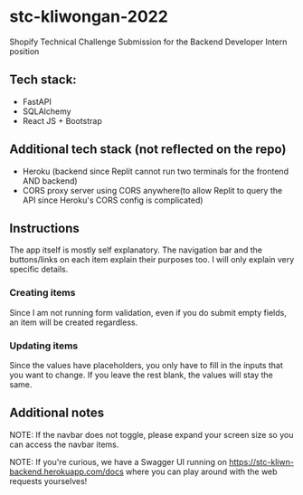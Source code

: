 # stc-kliwongan-2022
Shopify Technical Challenge Submission for the Backend Developer Intern position

## Tech stack:
- FastAPI
- SQLAlchemy
- React JS + Bootstrap

## Additional tech stack (not reflected on the repo)
- Heroku (backend since Replit cannot run two terminals for the frontend AND backend)
- CORS proxy server using CORS anywhere(to allow Replit to query the API since Heroku's CORS config is complicated)

## Instructions

The app itself is mostly self explanatory. The navigation bar and the buttons/links on each item explain their purposes too.
I will only explain very specific details.

### Creating items

Since I am not running form validation, even if you do submit empty fields, an item will be created regardless.

### Updating items

Since the values have placeholders, you only have to fill in the inputs that you want to change.
If you leave the rest blank, the values will stay the same.

## Additional notes

NOTE: If the navbar does not toggle, please expand your screen size so you can access the navbar items.

NOTE: If you're curious, we have a Swagger UI running on
https://stc-kliwn-backend.herokuapp.com/docs where you can play around with the web requests yourselves!

